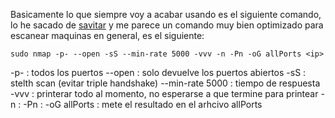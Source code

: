 
Basicamente lo que siempre voy a acabar usando es el siguiente comando, lo he sacado de [savitar](https://www.youtube.com/@S4viOnLive)  y me parece un comando muy bien optimizado para escanear maquinas en general, es el siguiente:

```nmap
sudo nmap -p- --open -sS --min-rate 5000 -vvv -n -Pn -oG allPorts <ip>
```

-p- : todos los puertos
--open : solo devuelve los puertos abiertos
-sS : stelth scan (evitar triple handshake)
--min-rate 5000 : tiempo de respuesta
-vvv : printerar todo al momento, no esperarse a que termine para printear
-n :
-Pn :
-oG allPorts : mete el resultado en el arhcivo allPorts